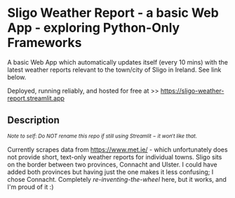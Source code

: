 # Sligo Weather Report - a basic Web App - exploring Python-Only Frameworks

A basic Web App which automatically updates itself (every 10 mins) with the latest weather reports relevant to the town/city of Sligo in Ireland. See link below.

Deployed, running reliably, and hosted for free at >> https://sligo-weather-report.streamlit.app

## Description

$^{Note\ to\ self:\ Do\ NOT\ rename\ this\ repo\ if\ still\ using\ Streamlit\ -\ it\ won't\ like\ that.}$

Currently scrapes data from https://www.met.ie/ - which unfortunately does not provide short, text-only weather reports for individual towns. Sligo sits on the border between two provinces, Connacht and Ulster. I could have added both provinces but having just the one makes it less confusing; I chose Connacht. Completely *re-inventing-the-wheel* here, but it works, and I'm proud of it :)


<!---

## Getting Started
```
### Dependencies

* Describe any prerequisites, libraries, OS version, etc., needed before installing program.
* ex. Windows 10

### Installing

* How/where to download your program
* Any modifications needed to be made to files/folders

### Executing program

* How to run the program
* Step-by-step bullets
```
code blocks for commands
```

## Help

Any advise for common problems or issues.
```
command to run if program contains helper info
```

## Authors

Contributors names and contact info

. . .


## Version History

* 0.2
    * Various bug fixes and optimizations
    * See [commit change]() or See [release history]()
* 0.1
    * Initial Release

## License

This project is licensed under the [NAME HERE] License - see the LICENSE.md file for details

## Acknowledgments

Inspiration, code snippets, etc.
. . .

-->
